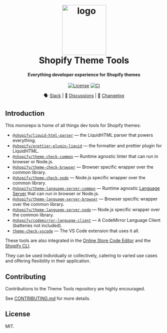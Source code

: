 <h1 align="center" style="position: relative;" >
  <br>
    <img src="https://github.com/Shopify/theme-check-vscode/blob/main/images/shopify_glyph.png?raw=true" alt="logo" width="141" height="160">
  <br>
  Shopify Theme Tools
</h1>

<h4 align="center">Everything developer experience for Shopify themes</h4>

<p align="center">
  <a href="https://github.com/Shopify/theme-tools/blob/main/LICENSE.md"><img src="https://img.shields.io/npm/l/@shopify/prettier-plugin-liquid.svg?sanitize=true" alt="License"></a>
  <a href="https://github.com/Shopify/theme-tools/actions/workflows/ci.yml"><img alt="CI" src="https://github.com/Shopify/theme-tools/actions/workflows/ci.yml/badge.svg"></a>
</p>

<div align="center">

🗣 [Slack](https://join.slack.com/t/shopifypartners/shared_invite/zt-sdr2quab-mGkzkttZ2hnVm0~8noSyvw) | 💬 [Discussions](https://github.com/Shopify/theme-tools/discussions) | 📝 [Changelog](https://github.com/Shopify/theme-tools/blob/main/packages/vscode-extension/CHANGELOG.md)

</div>

## Introduction

This monorepo is home of all things dev tools for Shopify themes:

- [`@shopify/liquid-html-parser`](./packages/liquid-html-parser) — the LiquidHTML parser that powers everything.  
- [`@shopify/prettier-plugin-liquid`](./packages/prettier-plugin-liquid) — the formatter and prettier plugin for LiquidHTML.  
- [`@shopify/theme-check-common`](./packages/theme-check-common) — Runtime agnostic linter that can run in browser or Node.js.  
- [`@shopify/theme-check-browser`](./packages/theme-check-browser) — Browser specific wrapper over the common library.  
- [`@shopify/theme-check-node`](./packages/theme-check-node) — Node.js specific wrapper over the common library.  
- [`@shopify/theme-language-server-common`](./packages/theme-language-server-common) — Runtime agnostic [Language Server](https://microsoft.github.io/language-server-protocol/) that can run in browser or Node.js.  
- [`@shopify/theme-language-server-browser`](./packages/theme-language-server-browser) — Browser specific wrapper over the common library.  
- [`@shopify/theme-language-server-node`](./packages/theme-language-server-node) — Node.js specific wrapper over the common library.  
- [`@shopify/codemirror-language-client`](./packages/codemirror-language-client) — A CodeMirror Language Client (batteries not included).  
- [`theme-check-vscode`](./packages/vscode-extension) — The VS Code extension that uses it all.

These tools are also integrated in the [Online Store Code Editor](https://shopify.dev/docs/storefronts/themes/tools/code-editor) and the [Shopify CLI](https://shopify.dev/docs/api/shopify-cli/theme).

They can be used individually or collectively, catering to varied use cases and offering flexibility in their application.

## Contributing

Contributions to the Theme Tools repository are highly encouraged.

See [CONTRIBUTING.md](./docs/contributing.md) for more details.

## License

MIT.
